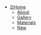 <link><a href="index.html"></link>
<link><a href="homepageindex.html"></link>
<link><a href="aboutpg.html"></link>
<link><a href="gallerypg"></link>
<link><a href="materialspg"></link>
<link><a href="newpg></link>
<link><a href="styles.css"></link>
<link href="mediaqueries.css" rel="stylesheet" type="text/css" />
<link><a href="mepic.jpg"></link>
<link><a href="fadedyin&yang.png"></link>

<nav>
    <ul>
        <li><a class="main" href="homepageindex.html">&#9776;Home</a>
            <ul class="sub">
                <li><a href="aboutpg.html" >About</a></li>
                <li><a href="gallerypg.html" >Gallery</a></li>
                <li><a href="materialspg.html" >Materials</a></li>
                <li><a href="newpg.html" >New</a></li>
            </ul>
        </li>
    </ul>
</nav>
